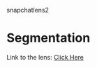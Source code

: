 snapchatlens2

# Segmentation

Link to the lens: [Click Here](https://www.snapchat.com/unlock/?type=SNAPCODE&uuid=158022bade8642c99cb319964f6d97be&metadata=01)
